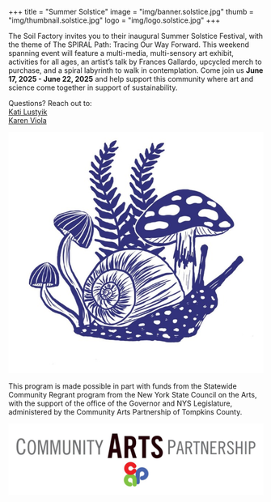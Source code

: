 +++
title = "Summer Solstice"
image = "img/banner.solstice.jpg"
thumb = "img/thumbnail.solstice.jpg"
logo = "img/logo.solstice.jpg"
+++

The Soil Factory invites you to their inaugural Summer Solstice Festival, with the theme of The SPIRAL Path: Tracing Our Way Forward. This weekend spanning event will feature a multi-media, multi-sensory art exhibit, activities for all ages, an artist’s talk by Frances Gallardo, upcycled merch to purchase, and a spiral labyrinth to walk in contemplation. Come join us **June 17, 2025 \- June 22, 2025** and help support this community where art and science come together in support of sustainability.

Questions? Reach out to:  
[Kati Lustyik](mailto:katalin.lustyik@gmail.com)  
[Karen Viola](mailto:kviola@climbingtreedesign.com)


![fig1](img/fig1.jpg)

This program is made possible in part with funds from the Statewide Community Regrant program from the New York State Council on the Arts, with the support of the office of the Governor and NYS Legislature, administered by the Community Arts Partnership of Tompkins County.

![fig2](img/fig2.jpg)